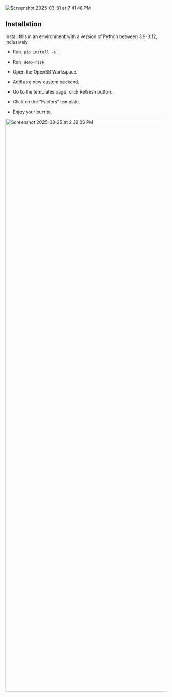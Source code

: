![Screenshot 2025-03-31 at 7 41 48 PM](https://github.com/user-attachments/assets/8b2409d6-5ddc-4cbc-b20c-89a29b1bd923)


## Installation

Install this in an environment with a version of Python between 3.9-3.12, inclusively.

- Run, `pip install -e .`

- Run, `demo-risk`

- Open the OpenBB Workspace.

- Add as a new custom backend.

- Go to the templates page, click Refresh button.

- Click on the "Factors" template.

- Enjoy your burrito.

<img width="1783" alt="Screenshot 2025-03-25 at 2 39 06 PM" src="https://github.com/user-attachments/assets/e5e5a454-3123-4644-9820-4d039a0661a3" />

